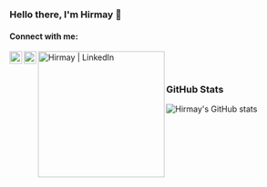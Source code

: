 ### Hello there, I'm Hirmay 👋

#### Connect with me:

[<img align="left" alt="Hirmay | YouTube" width="22px" src="https://cdn.jsdelivr.net/npm/simple-icons@v3/icons/youtube.svg" />][youtube]
[<img align="left" alt="Hirmay | Twitter" width="22px" src="https://cdn.jsdelivr.net/npm/simple-icons@v3/icons/twitter.svg" />][twitter]
[<img align="left" alt="Hirmay | LinkedIn" width="222px" src="https://camo.githubusercontent.com/5e3d78e5310a41c0667e07077cf93596229de398b154b83885dc068874ed5365/68747470733a2f2f696d672e736869656c64732e696f2f62616467652f6c696e6b6564696e2d2532333145373742352e7376673f267374796c653d666f722d7468652d6261646765266c6f676f3d6c696e6b6564696e266c6f676f436f6c6f723d7768697465" />][linkedin]

<br />
<br />

### GitHub Stats

![Hirmay's GitHub stats](https://github-readme-stats.vercel.app/api?username=Hirmay&show_icons=true&theme=radical)

<br />
<br />

[youtube]: https://youtube.com/Hirmay
[linkedin]: https://www.linkedin.com/in/hirmay-sandesara-504874198/
[twitter]: https://twitter.com/hirmaysandesara
